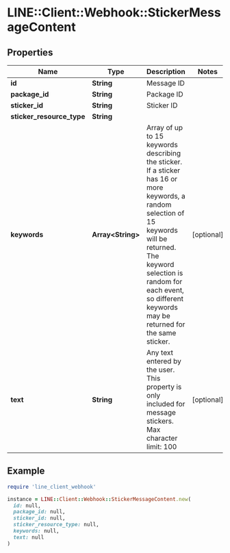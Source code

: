 # LINE::Client::Webhook::StickerMessageContent

## Properties

| Name | Type | Description | Notes |
| ---- | ---- | ----------- | ----- |
| **id** | **String** | Message ID |  |
| **package_id** | **String** | Package ID |  |
| **sticker_id** | **String** | Sticker ID |  |
| **sticker_resource_type** | **String** |  |  |
| **keywords** | **Array&lt;String&gt;** | Array of up to 15 keywords describing the sticker. If a sticker has 16 or more keywords, a random selection of 15 keywords will be returned. The keyword selection is random for each event, so different keywords may be returned for the same sticker.  | [optional] |
| **text** | **String** | Any text entered by the user. This property is only included for message stickers. Max character limit: 100  | [optional] |

## Example

```ruby
require 'line_client_webhook'

instance = LINE::Client::Webhook::StickerMessageContent.new(
  id: null,
  package_id: null,
  sticker_id: null,
  sticker_resource_type: null,
  keywords: null,
  text: null
)
```

